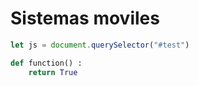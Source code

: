 # Sistemas moviles

```jsx
let js = document.querySelector("#test")
```

```python
def function() :
	return True
```
